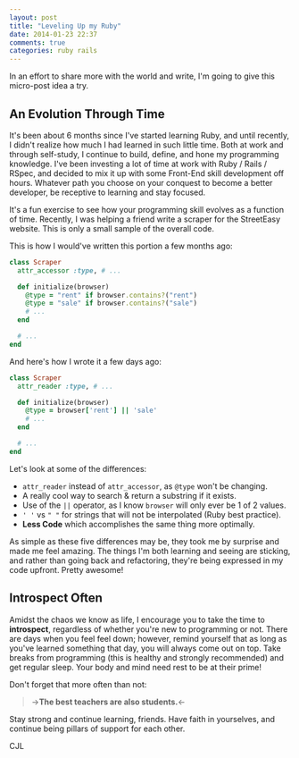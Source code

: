 ```yaml
---
layout: post
title: "Leveling Up my Ruby"
date: 2014-01-23 22:37
comments: true
categories: ruby rails
---
```


In an effort to share more with the world and write, I'm going to give this micro-post idea a try.

## An Evolution Through Time

It's been about 6 months since I've started learning Ruby, and until recently, I didn't realize how much I had learned in such little time. Both at work and through self-study, I continue to build, define, and hone my programming knowledge. I've been investing a lot of time at work with Ruby / Rails / RSpec, and decided to mix it up with some Front-End skill development off hours. Whatever path you choose on your conquest to become a better developer, be receptive to learning and stay focused.

It's a fun exercise to see how your programming skill evolves as a function of time. Recently, I was helping a friend write a scraper for the StreetEasy website. This is only a small sample of the overall code.

This is how I would've written this portion a few months ago:

```ruby
class Scraper
  attr_accessor :type, # ...

  def initialize(browser)
  	@type = "rent" if browser.contains?("rent")
  	@type = "sale" if browser.contains?("sale")
    # ...
  end

  # ...
end

```

And here's how I wrote it a few days ago:

```ruby
class Scraper
  attr_reader :type, # ...

  def initialize(browser)
    @type = browser['rent'] || 'sale'
    # ...
  end

  # ...
end
```

Let's look at some of the differences:

- `attr_reader` instead of `attr_accessor`, as `@type` won't be changing.
- A really cool way to search & return a substring if it exists.
- Use of the `||` operator, as I know `browser` will only ever be 1 of 2 values.
- `' '` vs `" "` for strings that will not be interpolated (Ruby best practice).
- **Less Code** which accomplishes the same thing more optimally.

As simple as these five differences may be, they took me by surprise and made me feel amazing. The things I'm both learning and seeing are sticking, and rather than going back and refactoring, they're being expressed in my code upfront. Pretty awesome!

## Introspect Often

Amidst the chaos we know as life, I encourage you to take the time to **introspect**, regardless of whether you're new to programming or not. There are days when you feel feel down; however, remind yourself that as long as you've learned something that day, you will always come out on top. Take breaks from programming (this is healthy and strongly recommended) and get regular sleep. Your body and mind need rest to be at their prime!

Don't forget that more often than not:

>->**The best teachers are also students.**<-

Stay strong and continue learning, friends. Have faith in yourselves, and continue being pillars of support for each other.

CJL
